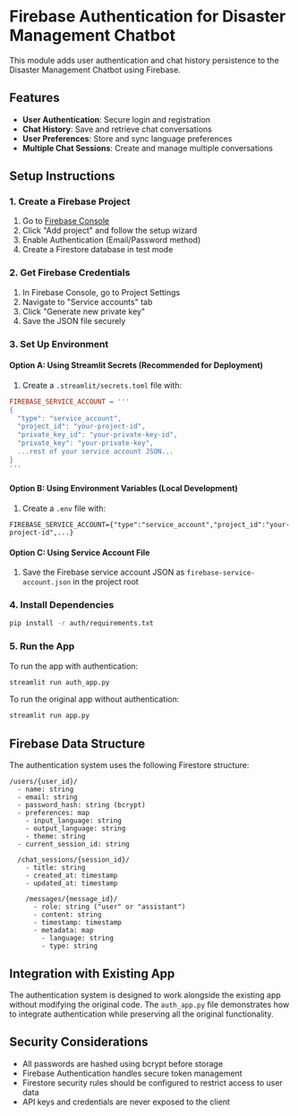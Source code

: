 # Firebase Authentication for Disaster Management Chatbot

This module adds user authentication and chat history persistence to the Disaster Management Chatbot using Firebase.

## Features

- **User Authentication**: Secure login and registration
- **Chat History**: Save and retrieve chat conversations
- **User Preferences**: Store and sync language preferences
- **Multiple Chat Sessions**: Create and manage multiple conversations

## Setup Instructions

### 1. Create a Firebase Project

1. Go to [Firebase Console](https://console.firebase.google.com/)
2. Click "Add project" and follow the setup wizard
3. Enable Authentication (Email/Password method)
4. Create a Firestore database in test mode

### 2. Get Firebase Credentials

1. In Firebase Console, go to Project Settings
2. Navigate to "Service accounts" tab
3. Click "Generate new private key"
4. Save the JSON file securely

### 3. Set Up Environment

#### Option A: Using Streamlit Secrets (Recommended for Deployment)

1. Create a `.streamlit/secrets.toml` file with:
```toml
FIREBASE_SERVICE_ACCOUNT = '''
{
  "type": "service_account",
  "project_id": "your-project-id",
  "private_key_id": "your-private-key-id",
  "private_key": "your-private-key",
  ...rest of your service account JSON...
}
'''
```

#### Option B: Using Environment Variables (Local Development)

1. Create a `.env` file with:
```
FIREBASE_SERVICE_ACCOUNT={"type":"service_account","project_id":"your-project-id",...}
```

#### Option C: Using Service Account File

1. Save the Firebase service account JSON as `firebase-service-account.json` in the project root

### 4. Install Dependencies

```bash
pip install -r auth/requirements.txt
```

### 5. Run the App

To run the app with authentication:

```bash
streamlit run auth_app.py
```

To run the original app without authentication:

```bash
streamlit run app.py
```

## Firebase Data Structure

The authentication system uses the following Firestore structure:

```
/users/{user_id}/
  - name: string
  - email: string
  - password_hash: string (bcrypt)
  - preferences: map
    - input_language: string
    - output_language: string
    - theme: string
  - current_session_id: string
  
  /chat_sessions/{session_id}/
    - title: string
    - created_at: timestamp
    - updated_at: timestamp
    
    /messages/{message_id}/
      - role: string ("user" or "assistant")
      - content: string
      - timestamp: timestamp
      - metadata: map
        - language: string
        - type: string
```

## Integration with Existing App

The authentication system is designed to work alongside the existing app without modifying the original code. The `auth_app.py` file demonstrates how to integrate authentication while preserving all the original functionality.

## Security Considerations

- All passwords are hashed using bcrypt before storage
- Firebase Authentication handles secure token management
- Firestore security rules should be configured to restrict access to user data
- API keys and credentials are never exposed to the client
